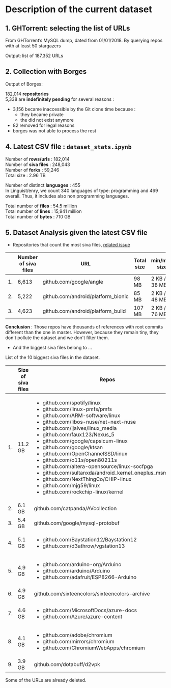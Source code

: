 # Description of the current dataset

## 1. GHTorrent: selecting the list of URLs

From GHTorrent’s MySQL dump, dated from 01/01/2018.
By querying repos with at least 50 stargazers

Output: list of 187,352 URLs  

## 2. Collection with Borges

Output of Borges:  

182,014 **repositories**  
5,338 are **indefinitely pending** for several reasons :  
* 3,156 became inaccessible by the Git clone time because :
    * they became private
    * the did not exist anymore
* 82 removed for legal reasons
* borges was not able to process the rest  

## 4. Latest CSV file : `dataset_stats.ipynb`

Number of **rows/urls** : 182,014  
Number of **siva files** : 248,043  
Number of **forks** : 59,246  
Total size : 2.96 TB

Number of distinct **languages** : 455  
In Linguist/enry, we count 340 languages of type: programming and 469 overall. Thus, it includes also non programming languages.

Total number of **files** : 54.5 million  
Total number of **lines** : 15,941 million  
Total number of **bytes** : 710 GB  

## 5. Dataset Analysis given the latest CSV file

* Repositories that count the most siva files, [related issue](https://github.com/src-d/borges/issues/222)

|   | Number of siva files | URL | Total size | min/max size | Average size |  
|---|----------------------|-----|------------|--------------|--------------|
| 1. | 6,613 | github.com/google/angle | 98 MB |  2 KB / 38 MB |  15 KB  |
| 2. | 5,222 | github.com/android/platform_bionic | 85 MB | 2 KB / 48 MB | 16 KB |
| 3. | 4,623 | github.com/android/platform_build  | 107 MB | 2 KB / 76 MB | 23 KB |  

**Conclusion** : Those repos have thousands of references with root commits different than the one in master. However, because they remain tiny, they don't pollute the dataset and we don't filter them.

* And the biggest siva files belong to ...  

List of the 10 biggest siva files in the dataset.

|   | Size of siva files | Repos |
|---|----------------------|-----|
| 1. | 11.2 GB | <ul><li>github.com/spotify/linux</li><li>github.com/linux-pmfs/pmfs</li><li>github.com/ARM-software/linux</li><li>github.com/libos-nuse/net-next-nuse</li><li>github.com/ljalves/linux_media</li><li>github.com/faux123/Nexus_5</li><li>github.com/google/capsicum-linux</li><li>github.com/google/ktsan</li><li>github.com/OpenChannelSSD/linux</li><li>github.com/o11s/open80211s</li><li>github.com/altera-opensource/linux-socfpga</li><li>github.com/sultanxda/android_kernel_oneplus_msm8974</li><li>github.com/NextThingCo/CHIP-linux</li><li>github.com/mjg59/linux</li><li>github.com/rockchip-linux/kernel</li></ul> |
| 2. | 6.1 GB | github.com/catpanda/AVcollection  |
| 3. | 5.4 GB | github.com/google/mysql-protobuf  |
| 4. | 5.1 GB | <ul><li>github.com/Baystation12/Baystation12</li><li>github.com/d3athrow/vgstation13</li></ul>  | 
| 5. | 4.9 GB | <ul><li>github.com/arduino-org/Arduino</li><li>github.com/arduino/Arduino</li><li>github.com/adafruit/ESP8266-Arduino</li></ul>   | 
| 6. | 4.9 GB | github.com/sixteencolors/sixteencolors-archive  | 
| 7. | 4.6 GB | <ul><li>github.com/MicrosoftDocs/azure-docs</li><li>github.com/Azure/azure-content</li></ul> | 
| 8. | 4.1 GB | <ul><li>github.com/adobe/chromium</li><li>github.com/mirrors/chromium</li><li>github.com/ChromiumWebApps/chromium</li></ul> | 
| 9.| 3.9 GB | github.com/dotabuff/d2vpk  | 

Some of the URLs are already deleted.
